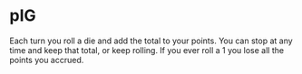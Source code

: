 # pIG

Each turn you roll a die and add the total to your points. You can stop at any time and keep that total, or keep rolling. If you ever roll a 1 you lose all the points you accrued.

